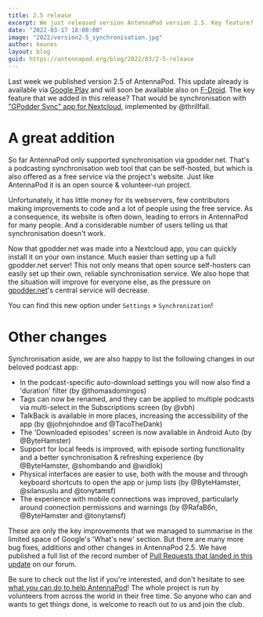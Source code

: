 ```yaml
---
title: 2.5 release
excerpt: We just released version AntennaPod version 2.5. Key feature? More synchronisation options!
date: "2022-03-17 18:00:00"
image: "2022/version2-5_synchronisation.jpg"
author: keunes
layout: blog
guid: https://antennapod.org/blog/2022/03/2-5-release
---
```


Last week we published version 2.5 of AntennaPod. This update already is available via [Google Play](https://play.google.com/store/apps/details?id=de.danoeh.antennapod) and will soon be available also on [F-Droid](https://f-droid.org/packages/de.danoeh.antennapod/). The key feature that we added in this release? That would be synchronisation with ["GPodder Sync" app for Nextcloud](https://apps.nextcloud.com/apps/gpoddersync), implemented by @thrillfall.

# A great addition

So far AntennaPod only supported synchronisation via gpodder.net. That's a podcasting synchronisation web tool that can be self-hosted, but which is also offered as a free service via the project's website. Just like AntennaPod it is an open source & volunteer-run project.

Unfortunately, it has little money for its webservers, few contributors making improvements to code and a lot of people using the free service. As a consequence, its website is often down, leading to errors in AntennaPod for many people. And a considerable number of users telling us that synchronisation doesn't work.

Now that gpodder.net was made into a Nextcloud app, you can quickly install it on your own instance. Much easier than setting up a full gpodder.net server! This not only means that open source self-hosters can easily set up their own, reliable synchronisation service. We also hope that the situation will improve for everyone else, as the pressure on [gpodder.net](https://www.gpodder.net)'s central service will decrease.

You can find this new option under `Settings` » `Synchronization`!

# Other changes

Synchronisation aside, we are also happy to list the following changes in our beloved podcast app:
* In the podcast-specific auto-download settings you will now also find a 'duration' filter (by @thomasdomingos)
* Tags can now be renamed, and they can be applied to multiple podcasts via multi-select in the Subscriptions screen (by @vbh)
* TalkBack is available in more places, increasing the accessibility of the app (by @johnjohndoe and @TacoTheDank)
* The 'Downloaded episodes' screen is now available in Android Auto (by @ByteHamster)
* Support for local feeds is improved, with episode sorting functionality and a better synchronisation & refreshing experience (by @ByteHamster, @shombando and @widlok)
* Physical interfaces are easier to use, both with the mouse and through keyboard shortcuts to open the app or jump lists (by @ByteHamster, @silansuslu and @tonytamsf)
* The experience with mobile connections was improved, particularly around connection permissions and warnings (by @RafaB6n, @ByteHamster and @tonytamsf)

These are only the key improvements that we managed to summarise in the limited space of Google's 'What's new' section. But there are many more bug fixes, additions and other changes in AntennaPod 2.5. We have published a full list of the record number of [Pull Requests that landed in this update](https://forum.antennapod.org/t/antennapod-2-5-release-notes/1636) on our forum.

Be sure to check out the list if you're interested, and don't hesitate to see [what you can do to help AntennaPod](/contribute)! The whole project is run by volunteers from across the world in their free time. So anyone who can and wants to get things done, is welcome to reach out to us and join the club.
